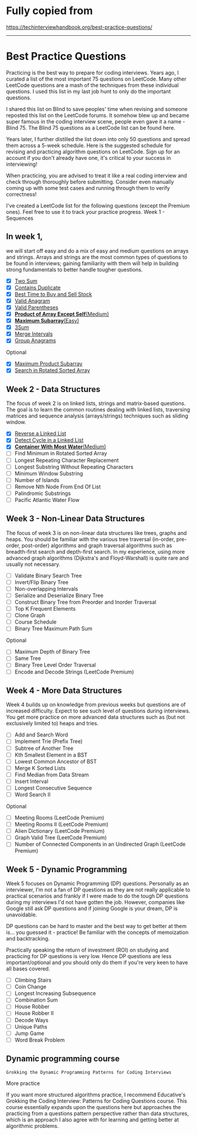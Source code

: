 # Fully copied from 
https://techinterviewhandbook.org/best-practice-questions/
___
# Best Practice Questions

Practicing is the best way to prepare for coding interviews. Years ago, I curated a list of the most important 75 questions on LeetCode. Many other LeetCode questions are a mash of the techniques from these individual questions. I used this list in my last job hunt to only do the important questions.

I shared this list on Blind to save peoples' time when revising and someone reposted this list on the LeetCode forums. It somehow blew up and became super famous in the coding interview scene, people even gave it a name - Blind 75. The Blind 75 questions as a LeetCode list can be found here.

Years later, I further distilled the list down into only 50 questions and spread them across a 5-week schedule. Here is the suggested schedule for revising and practicing algorithm questions on LeetCode. Sign up for an account if you don't already have one, it's critical to your success in interviewing!

When practicing, you are advised to treat it like a real coding interview and check through thoroughly before submitting. Consider even manually coming up with some test cases and running through them to verify correctness!

I've created a LeetCode list for the following questions (except the Premium ones). Feel free to use it to track your practice progress.
Week 1 - Sequences

## In week 1, 
we will start off easy and do a mix of easy and medium questions on arrays and strings. Arrays and strings are the most common types of questions to be found in interviews; gaining familiarity with them will help in building strong fundamentals to better handle tougher questions.
- [x] [Two Sum](https://leetcode.com/problems/two-sum/)
- [x] [Contains Duplicate](https://leetcode.com/problems/contains-duplicate/)
- [x] [Best Time to Buy and Sell Stock](https://leetcode.com/problems/best-time-to-buy-and-sell-stock/)
- [x] [Valid Anagram](https://leetcode.com/problems/valid-anagram/)
- [x] [Valid Parentheses](https://leetcode.com/problems/valid-parentheses/)
- [x] [**Product of Array Except Self**(Medium)](https://leetcode.com/problems/product-of-array-except-self/)
- [x] [**Maximum Subarray**(Easy)](https://leetcode.com/problems/maximum-subarray/)
- [x] [3Sum](https://leetcode.com/problems/3sum/)
- [x] [Merge Intervals](https://leetcode.com/problems/merge-intervals/)
- [x] [Group Anagrams](https://leetcode.com/problems/group-anagrams/)

Optional

- [x] [Maximum Product Subarray](https://leetcode.com/problems/maximum-product-subarray/)
- [x] [Search in Rotated Sorted Array](https://leetcode.com/problems/search-in-rotated-sorted-array/)

## Week 2 - Data Structures

The focus of week 2 is on linked lists, strings and matrix-based questions. The goal is to learn the common routines dealing with linked lists, traversing matrices and sequence analysis (arrays/strings) techniques such as sliding window.

- [x] [Reverse a Linked List](https://leetcode.com/problems/reverse-linked-list/)
- [x] [Detect Cycle in a Linked List](https://leetcode.com/problems/linked-list-cycle/)
- [x] [**Container With Most Water**(Medium)](https://leetcode.com/problems/container-with-most-water/)
- [ ] Find Minimum in Rotated Sorted Array
- [ ] Longest Repeating Character Replacement
- [ ] Longest Substring Without Repeating Characters
- [ ] Minimum Window Substring
- [ ] Number of Islands
- [ ] Remove Nth Node From End Of List
- [ ] Palindromic Substrings
- [ ] Pacific Atlantic Water Flow

## Week 3 - Non-Linear Data Structures

The focus of week 3 is on non-linear data structures like trees, graphs and heaps. You should be familiar with the various tree traversal (in-order, pre-order, post-order) algorithms and graph traversal algorithms such as breadth-first search and depth-first search. In my experience, using more advanced graph algorithms (Dijkstra's and Floyd-Warshall) is quite rare and usually not necessary.

- [ ] Validate Binary Search Tree
- [ ] Invert/Flip Binary Tree
- [ ] Non-overlapping Intervals
- [ ] Serialize and Deserialize Binary Tree
- [ ] Construct Binary Tree from Preorder and Inorder Traversal
- [ ] Top K Frequent Elements
- [ ] Clone Graph
- [ ] Course Schedule
- [ ] Binary Tree Maximum Path Sum

Optional

- [ ] Maximum Depth of Binary Tree
- [ ] Same Tree
- [ ] Binary Tree Level Order Traversal
- [ ] Encode and Decode Strings (LeetCode Premium)

## Week 4 - More Data Structures

Week 4 builds up on knowledge from previous weeks but questions are of increased difficulty. Expect to see such level of questions during interviews. You get more practice on more advanced data structures such as (but not exclusively limited to) heaps and tries.

- [ ] Add and Search Word
- [ ] Implement Trie (Prefix Tree)
- [ ] Subtree of Another Tree
- [ ] Kth Smallest Element in a BST
- [ ] Lowest Common Ancestor of BST
- [ ] Merge K Sorted Lists
- [ ] Find Median from Data Stream
- [ ] Insert Interval
- [ ] Longest Consecutive Sequence
- [ ] Word Search II

Optional

- [ ] Meeting Rooms (LeetCode Premium)
- [ ] Meeting Rooms II (LeetCode Premium)
- [ ] Alien Dictionary (LeetCode Premium)
- [ ] Graph Valid Tree (LeetCode Premium)
- [ ] Number of Connected Components in an Undirected Graph (LeetCode Premium)

## Week 5 - Dynamic Programming

Week 5 focuses on Dynamic Programming (DP) questions. Personally as an interviewer, I'm not a fan of DP questions as they are not really applicable to practical scenarios and frankly if I were made to do the tough DP questions during my interviews I'd not have gotten the job. However, companies like Google still ask DP questions and if joining Google is your dream, DP is unavoidable.

DP questions can be hard to master and the best way to get better at them is... you guessed it - practice! Be familiar with the concepts of memoization and backtracking.

Practically speaking the return of investment (ROI) on studying and practicing for DP questions is very low. Hence DP questions are less important/optional and you should only do them if you're very keen to have all bases covered.

- [ ] Climbing Stairs
- [ ] Coin Change
- [ ] Longest Increasing Subsequence
- [ ] Combination Sum
- [ ] House Robber
- [ ] House Robber II
- [ ] Decode Ways
- [ ] Unique Paths
- [ ] Jump Game
- [ ] Word Break Problem

## Dynamic programming course

    Grokking the Dynamic Programming Patterns for Coding Interviews

More practice

If you want more structured algorithms practice, I recommend Educative's Grokking the Coding Interview: Patterns for Coding Questions course. This course essentially expands upon the questions here but approaches the practicing from a questions pattern perspective rather than data structures, which is an approach I also agree with for learning and getting better at algorithmic problems.